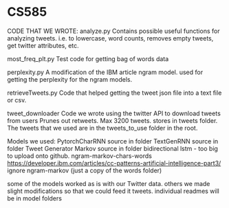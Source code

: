 # CS585

CODE THAT WE WROTE:
analyze.py 
Contains possible useful functions for analyzing tweets.
i.e. to lowercase, word counts, removes empty tweets, get twitter attributes, etc.

most_freq_plt.py
Test code for getting bag of words data

perplexity.py
A modification of the IBM article ngram model.
used for getting the perplexity for the ngram models.

retrieveTweets.py
Code that helped getting the tweet json file into a text file or csv.

tweet_downloader
Code we wrote using the twitter API to download tweets from users
Prunes out retweets. Max 3200 tweets.
stores in tweets folder. The tweets that we used are in the tweets_to_use folder in the root.

Models we used:
PytorchCharRNN source in folder
TextGenRNN source in folder
Tweet Generator Markov source in folder
bidirectional lstm - too big to upload onto github.
ngram-markov-chars-words https://developer.ibm.com/articles/cc-patterns-artificial-intelligence-part3/
ignore ngram-markov (just a copy of the words folder)

some of the models worked as is with our Twitter data. others we made slight modifications so that we could feed it tweets.
individual readmes will be in model folders
